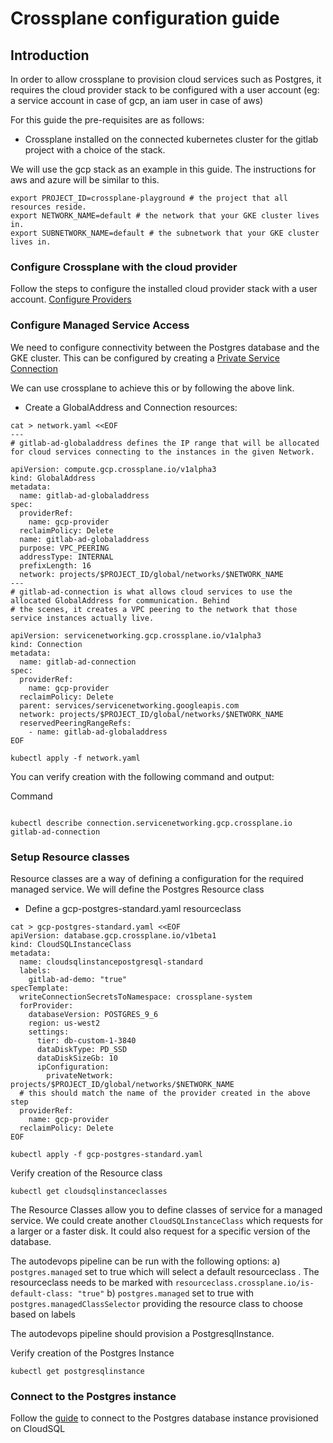 # Crossplane configuration guide

## Introduction

In order to allow crossplane to provision cloud services such as Postgres, it requires the cloud provider stack to be configured with a user account (eg: a service account in case of gcp, an iam user in case of aws)

For this guide the pre-requisites are as follows:

- Crossplane installed on the connected kubernetes cluster for the gitlab project with a choice of the stack.

We will use the gcp stack as an example in this guide. The instructions for aws and azure will be similar to this. 

```
export PROJECT_ID=crossplane-playground # the project that all resources reside.
export NETWORK_NAME=default # the network that your GKE cluster lives in. 
export SUBNETWORK_NAME=default # the subnetwork that your GKE cluster lives in.
```

### Configure Crossplane with the cloud provider

Follow the steps to configure the installed cloud provider stack with a user account.
[Configure Providers](https://crossplane.io/docs/v0.4/cloud-providers.html)

### Configure Managed Service Access

We need to configure connectivity between the Postgres database and the GKE cluster. This can be configured by creating a [Private Service Connection](https://cloud.google.com/vpc/docs/configure-private-services-access)

We can use crossplane to achieve this or by following the above link.

- Create a GlobalAddress and Connection resources:

```
cat > network.yaml <<EOF
---
# gitlab-ad-globaladdress defines the IP range that will be allocated for cloud services connecting to the instances in the given Network.

apiVersion: compute.gcp.crossplane.io/v1alpha3
kind: GlobalAddress
metadata:
  name: gitlab-ad-globaladdress
spec:
  providerRef:
    name: gcp-provider
  reclaimPolicy: Delete
  name: gitlab-ad-globaladdress
  purpose: VPC_PEERING
  addressType: INTERNAL
  prefixLength: 16
  network: projects/$PROJECT_ID/global/networks/$NETWORK_NAME
---
# gitlab-ad-connection is what allows cloud services to use the allocated GlobalAddress for communication. Behind
# the scenes, it creates a VPC peering to the network that those service instances actually live.

apiVersion: servicenetworking.gcp.crossplane.io/v1alpha3
kind: Connection
metadata:
  name: gitlab-ad-connection
spec:
  providerRef:
    name: gcp-provider
  reclaimPolicy: Delete
  parent: services/servicenetworking.googleapis.com
  network: projects/$PROJECT_ID/global/networks/$NETWORK_NAME
  reservedPeeringRangeRefs:
    - name: gitlab-ad-globaladdress
EOF

kubectl apply -f network.yaml
```

You can verify creation with the following command and output:

Command

```

kubectl describe connection.servicenetworking.gcp.crossplane.io gitlab-ad-connection
```

### Setup Resource classes

Resource classes are a way of defining a configuration for the required managed service. We will define the Postgres Resource class

- Define a gcp-postgres-standard.yaml resourceclass

```
cat > gcp-postgres-standard.yaml <<EOF
apiVersion: database.gcp.crossplane.io/v1beta1
kind: CloudSQLInstanceClass
metadata:
  name: cloudsqlinstancepostgresql-standard
  labels:
    gitlab-ad-demo: "true"
specTemplate:
  writeConnectionSecretsToNamespace: crossplane-system
  forProvider:
    databaseVersion: POSTGRES_9_6
    region: us-west2
    settings:
      tier: db-custom-1-3840
      dataDiskType: PD_SSD
      dataDiskSizeGb: 10
      ipConfiguration:
        privateNetwork: projects/$PROJECT_ID/global/networks/$NETWORK_NAME
  # this should match the name of the provider created in the above step
  providerRef:
    name: gcp-provider
  reclaimPolicy: Delete
EOF

kubectl apply -f gcp-postgres-standard.yaml

```

Verify creation of the Resource class

```
kubectl get cloudsqlinstanceclasses
```

The Resource Classes allow you to define classes of service for a managed service. We could create another `CloudSQLInstanceClass` which requests for a larger or a faster disk. It could also request for a specific version of the database.

The autodevops pipeline can be run with the following options:
a) `postgres.managed` set to true which will select a default resourceclass . The resourceclass needs to be marked with `resourceclass.crossplane.io/is-default-class: "true"`
b) `postgres.managed` set to true with `postgres.managedClassSelector` providing the resource class to choose based on labels

The autodevops pipeline should provision a PostgresqlInstance.

Verify creation of the Postgres Instance

```
kubectl get postgresqlinstance
```

### Connect to the Postgres instance

Follow the [guide](https://cloud.google.com/sql/docs/postgres/connect-kubernetes-engine) to connect to the Postgres database instance provisioned on CloudSQL
